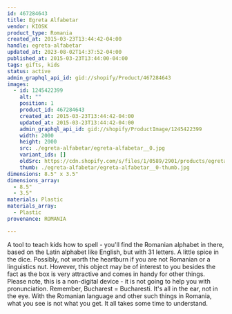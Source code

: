 ```yaml
---
id: 467284643
title: Egreta Alfabetar
vendor: KIOSK
product_type: Romania
created_at: 2015-03-23T13:44:42-04:00
handle: egreta-alfabetar
updated_at: 2023-08-02T14:37:52-04:00
published_at: 2015-03-23T13:44:00-04:00
tags: gifts, kids
status: active
admin_graphql_api_id: gid://shopify/Product/467284643
images:
  - id: 1245422399
    alt: ""
    position: 1
    product_id: 467284643
    created_at: 2015-03-23T13:44:42-04:00
    updated_at: 2015-03-23T13:44:42-04:00
    admin_graphql_api_id: gid://shopify/ProductImage/1245422399
    width: 2000
    height: 2000
    src: ./egreta-alfabetar/egreta-alfabetar__0.jpg
    variant_ids: []
    oldSrc: https://cdn.shopify.com/s/files/1/0589/2901/products/egreta_alfabetar.jpeg?v=1427132682
    thumb: ./egreta-alfabetar/egreta-alfabetar__0-thumb.jpg
dimensions: 8.5" x 3.5"
dimensions_array:
  - 8.5"
  - 3.5"
materials: Plastic
materials_array:
  - Plastic
provenance: ROMANIA

---
```


A tool to teach kids how to spell - you'll find the Romanian alphabet in there, based on the Latin alphabet like English, but with 31 letters. A little spice in the dice. Possibly, not worth the heartburn if you are not Romanian or a linguistics nut. However, this object may be of interest to you besides the fact as the box is very attractive and comes in handy for other things. Please note, this is a non-digital device - it is not going to help you with pronunciation. Remember, Bucharest = Bucharesti. It's all in the ear, not in the eye. With the Romanian language and other such things in Romania, what you see is not what you get. It all takes some time to understand.